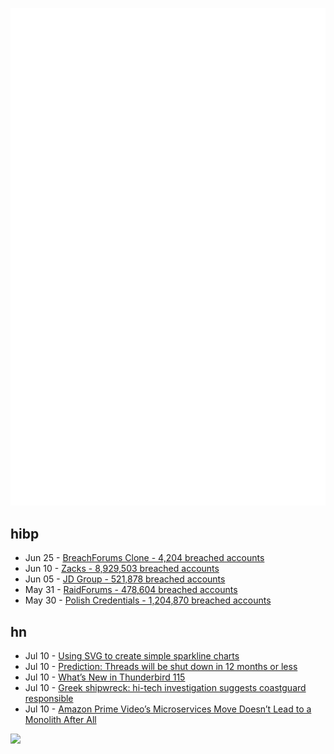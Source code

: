 ![Metrics](https://raw.githubusercontent.com/phixion/phixion/master/metrics.svg)

## hibp

<!--
for https://github.com/phixion/phixion/blob/main/.github/workflows/feeds.yml
-->
<!--START_SECTION:haveibeenpwnd-->
- Jun 25 - [BreachForums Clone - 4,204 breached accounts](https://haveibeenpwned.com/PwnedWebsites#BreachForumsClone)
- Jun 10 - [Zacks - 8,929,503 breached accounts](https://haveibeenpwned.com/PwnedWebsites#Zacks)
- Jun 05 - [JD Group - 521,878 breached accounts](https://haveibeenpwned.com/PwnedWebsites#JDGroup)
- May 31 - [RaidForums - 478,604 breached accounts](https://haveibeenpwned.com/PwnedWebsites#RaidForums)
- May 30 - [Polish Credentials - 1,204,870 breached accounts](https://haveibeenpwned.com/PwnedWebsites#PolishCredentials)
<!--END_SECTION:haveibeenpwnd-->

## hn

<!--
for https://github.com/phixion/phixion/blob/main/.github/workflows/feeds.yml
-->
<!--START_SECTION:hn-->
- Jul 10 - [Using SVG to create simple sparkline charts](https://alexplescan.com/posts/2023/07/08/easy-svg-sparklines/)
- Jul 10 - [Prediction: Threads will be shut down in 12 months or less](https://twitter.com/alex_valaitis/status/1678146083145359362)
- Jul 10 - [What’s New in Thunderbird 115](https://www.thunderbird.net/en-US/thunderbird/115.0/whatsnew/)
- Jul 10 - [Greek shipwreck: hi-tech investigation suggests coastguard responsible](https://www.theguardian.com/global-development/2023/jul/10/greek-shipwreck-hi-tech-investigation-suggests-coastguard-responsible-for-sinking)
- Jul 10 - [Amazon Prime Video’s Microservices Move Doesn’t Lead to a Monolith After All](https://thenewstack.io/amazon-prime-videos-microservices-move-doesnt-lead-to-a-monolith-after-all/)
<!--END_SECTION:hn-->

<!--
for https://yhype.me
-->
![](https://hit.yhype.me/github/profile?user_id=13013670)

